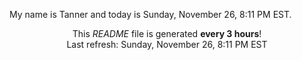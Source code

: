 My name is Tanner and today is Sunday, November 26, 8:11 PM EST.

<p align="center">This <i>README</i> file is generated <b>every 3 hours</b>!</br>Last refresh: Sunday, November 26, 8:11 PM EST<br /></p>
